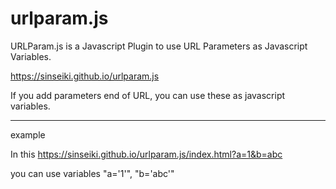 # urlparam.js
URLParam.js is a Javascript Plugin to use URL Parameters as Javascript Variables.


https://sinseiki.github.io/urlparam.js

If you add parameters end of URL, you can use these as javascript variables.

<hr>
example

In this https://sinseiki.github.io/urlparam.js/index.html?a=1&b=abc

you can use variables "a='1'", "b='abc'"
